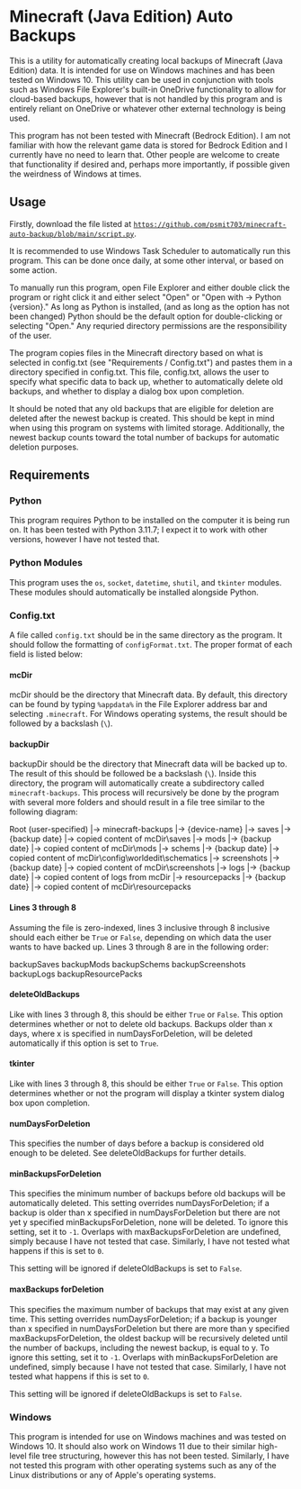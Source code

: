 # Minecraft (Java Edition) Auto Backups

This is a utility for automatically creating local backups of Minecraft (Java Edition) data. It is intended for use on Windows machines and has been tested on Windows 10. This utility can be used in conjunction with tools such as Windows File Explorer's built-in OneDrive functionality to allow for cloud-based backups, however that is not handled by this program and is entirely reliant on OneDrive or whatever other external technology is being used.

This program has not been tested with Minecraft (Bedrock Edition). I am not familiar with how the relevant game data is stored for Bedrock Edition and I currently have no need to learn that. Other people are welcome to create that functionality if desired and, perhaps more importantly, if possible given the weirdness of Windows at times.

## Usage

Firstly, download the file listed at <code>https://github.com/psmit703/minecraft-auto-backup/blob/main/script.py</code>.

It is recommended to use Windows Task Scheduler to automatically run this program. This can be done once daily, at some other interval, or based on some action.

To manually run this program, open File Explorer and either double click the program or right click it and either select "Open" or "Open with -> Python {version}." As long as Python is installed, (and as long as the option has not been changed) Python should be the default option for double-clicking or selecting "Open." Any requried directory permissions are the responsibility of the user.

The program copies files in the Minecraft directory based on what is selected in config.txt (see "Requirements / Config.txt") and pastes them in a directory specified in config.txt. This file, config.txt, allows the user to specify what specific data to back up, whether to automatically delete old backups, and whether to display a dialog box upon completion.

It should be noted that any old backups that are eligible for deletion are deleted after the newest backup is created. This should be kept in mind when using this program on systems with limited storage. Additionally, the newest backup counts toward the total number of backups for automatic deletion purposes.

## Requirements

### Python

This program requires Python to be installed on the computer it is being run on. It has been tested with Python 3.11.7; I expect it to work with other versions, however I have not tested that.

### Python Modules

This program uses the <code>os</code>, <code>socket</code>, <code>datetime</code>, <code>shutil</code>, and <code>tkinter</code> modules. These modules should automatically be installed alongside Python.

### Config.txt

A file called <code>config.txt</code> should be in the same directory as the program. It should follow the formatting of <code>configFormat.txt</code>. The proper format of each field is listed below:

#### mcDir

mcDir should be the directory that Minecraft data. By default, this directory can be found by typing <code>%appdata%</code> in the File Explorer address bar and selecting <code>.minecraft</code>. For Windows operating systems, the result should be followed by a backslash (<code>\\</code>).

#### backupDir

backupDir should be the directory that Minecraft data will be backed up to. The result of this should be followed be a backslash (<code>\\</code>). Inside this directory, the program will automatically create a subdirectory called <code>minecraft-backups</code>. This process will recursively be done by the program with several more folders and should result in a file tree similar to the following diagram:

Root (user-specified)
|-> minecraft-backups
    |-> {device-name}
        |-> saves
            |-> {backup date}
                |-> copied content of mcDir\saves
        |-> mods
            |-> {backup date}
                |-> copied content of mcDir\mods
        |-> schems
            |-> {backup date}
                |-> copied content of mcDir\config\worldedit\schematics
        |-> screenshots
            |-> {backup date}
                |-> copied content of mcDir\screenshots
        |-> logs
            |-> {backup date}
                |-> copied content of logs from mcDir
        |-> resourcepacks
            |-> {backup date}
                |-> copied content of mcDir\resourcepacks

#### Lines 3 through 8

Assuming the file is zero-indexed, lines 3 inclusive through 8 inclusive should each either be <code>True</code> or <code>False</code>, depending on which data the user wants to have backed up. Lines 3 through 8 are in the following order:

backupSaves
backupMods
backupSchems
backupScreenshots
backupLogs
backupResourcePacks

#### deleteOldBackups

Like with lines 3 through 8, this should be either <code>True</code> or <code>False</code>. This option determines whether or not to delete old backups. Backups older than x days, where x is specified in numDaysForDeletion, will be deleted automatically if this option is set to <code>True</code>.

#### tkinter

Like with lines 3 through 8, this should be either <code>True</code> or <code>False</code>. This option determines whether or not the program will display a tkinter system dialog box upon completion.

#### numDaysForDeletion

This specifies the number of days before a backup is considered old enough to be deleted. See deleteOldBackups for further details.

#### minBackupsForDeletion

This specifies the minimum number of backups before old backups will be automatically deleted. This setting overrides numDaysForDeletion; if a backup is older than x specified in numDaysForDeletion but there are not yet y specified minBackupsForDeletion, none will be deleted. To ignore this setting, set it to <code>-1</code>. Overlaps with maxBackupsForDeletion are undefined, simply because I have not tested that case. Similarly, I have not tested what happens if this is set to <code>0</code>.

This setting will be ignored if deleteOldBackups is set to <code>False</code>.

#### maxBackups forDeletion

This specifies the maximum number of backups that may exist at any given time. This setting overrides numDaysForDeletion; if a backup is younger than x specified in numDaysForDeletion but there are more than y specified maxBackupsForDeletion, the oldest backup will be recursively deleted until the number of backups, including the newest backup, is equal to y. To ignore this setting, set it to <code>-1</code>. Overlaps with minBackupsForDeletion are undefined, simply because I have not tested that case. Similarly, I have not tested what happens if this is set to <code>0</code>.

This setting will be ignored if deleteOldBackups is set to <code>False</code>.

### Windows

This program is intended for use on Windows machines and was tested on Windows 10. It should also work on Windows 11 due to their similar high-level file tree structuring, however this has not been tested. Similarly, I have not tested this program with other operating systems such as any of the Linux distributions or any of Apple's operating systems.
